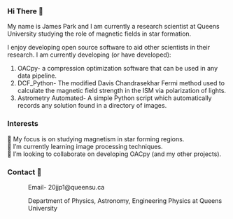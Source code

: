### Hi There 👋
My name is James Park and I am currently a research scientist at Queens University studying the role of magnetic fields in star formation.

I enjoy developing open source software to aid other scientists in their research. 
I am currently developing (or have developed):
<ol>  
    <li> OACpy- a compression optimization software that can be used in any data pipeline.</li>
    <li> DCF_Python- The modified Davis Chandrasekhar Fermi method used to calculate the magnetic field strength in the ISM via polarization of lights. </li>
    <li> Astrometry Automated- A simple Python script which automatically records any solution found in a directory of images. </li>
</ol>

### Interests 
🔭 My focus is on studying magnetism in star forming regions.
<br>
🌱 I’m currently learning image processing techniques.
<br>
👯 I’m looking to collaborate on developing OACpy (and my other projects).


### Contact :bookmark_tabs: 
<ol>
    <ul>Email- 20jjp1@queensu.ca </ul>   
    <ul>Department of Physics, Astronomy, Engineering Physics at Queens University</ul>
</ol>
